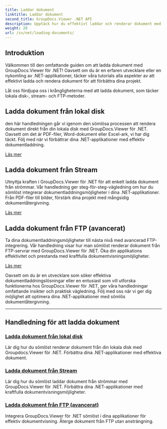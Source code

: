 ```yaml
---
title: Laddar dokument
linktitle: Laddar dokument
second_title: GroupDocs.Viewer .NET API
description: Upptäck hur du effektivt laddar och renderar dokument med GroupDocs.Viewer .NET. Utforska självstudier för lokal disk, stream och FTP-laddning för förbättrade .NET-appar.
weight: 20
url: /sv/net/loading-documents/
---
```

## Introduktion

Välkommen till den omfattande guiden om att ladda dokument med GroupDocs.Viewer för .NET! Oavsett om du är en erfaren utvecklare eller en nykomling av .NET-applikationer, täcker våra tutorials alla aspekter av att effektivt ladda och rendera dokument för att förbättra dina projekt.

Låt oss fördjupa oss i krångligheterna med att ladda dokument, som täcker lokala disk-, stream- och FTP-metoder.

## Ladda dokument från lokal disk

den här handledningen går vi igenom den sömlösa processen att rendera dokument direkt från din lokala disk med GroupDocs.Viewer för .NET. Oavsett om det är PDF-filer, Word-dokument eller Excel-ark, vi har dig täckt. Följ med när vi förbättrar dina .NET-applikationer med effektiv dokumentladdning.

[Läs mer](./loading-document-local-disk/)

## Ladda dokument från Stream

Utnyttja kraften i GroupDocs.Viewer för .NET för att enkelt ladda dokument från strömmar. Vår handledning ger steg-för-steg-vägledning om hur du sömlöst integrerar dokumentladdningsmöjligheter i dina .NET-applikationer. Från PDF-filer till bilder, förstärk dina projekt med mångsidig dokumentåtergivning.

[Läs mer](./loading-document-stream/)

## Ladda dokument från FTP (avancerat)

Ta dina dokumentladdningsmöjligheter till nästa nivå med avancerad FTP-integrering. Vår handledning visar hur man sömlöst renderar dokument från FTP-servrar med GroupDocs.Viewer för .NET. Öka din applikations effektivitet och prestanda med kraftfulla dokumentvisningsmöjligheter.

[Läs mer](./loading-document-ftp/)

Oavsett om du är en utvecklare som söker effektiva dokumentladdningslösningar eller en entusiast som vill utforska funktionerna hos GroupDocs.Viewer för .NET, ger våra handledningar omfattande insikter och praktisk vägledning. Följ med oss när vi ger dig möjlighet att optimera dina .NET-applikationer med sömlös dokumentåtergivning.

---
## Handledning för att ladda dokument
### [Ladda dokument från lokal disk](./loading-document-local-disk/)
Lär dig hur du sömlöst renderar dokument från din lokala disk med Groupdocs.Viewer för .NET. Förbättra dina .NET-applikationer med effektiva dokument.
### [Ladda dokument från Stream](./loading-document-stream/)
Lär dig hur du sömlöst laddar dokument från strömmar med GroupDocs.Viewer för .NET. Förbättra dina .NET-applikationer med kraftfulla dokumentvisningsmöjligheter.
### [Ladda dokument från FTP (avancerat)](./loading-document-ftp/)
Integrera GroupDocs.Viewer för .NET sömlöst i dina applikationer för effektiv dokumentvisning. Återge dokument från FTP utan ansträngning.